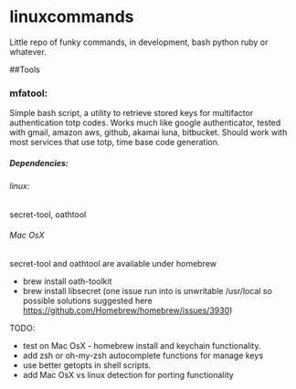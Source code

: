 # linuxcommands
Little repo of funky commands, in development, bash python ruby or whatever.


##Tools

### mfatool:
Simple bash script, a utility to retrieve stored keys for multifactor authentication totp codes. Works much like google authenticator, tested with gmail, amazon aws, github, akamai luna, bitbucket. 
Should work with most services that use totp, time base code generation.
##### Dependencies: 
###### linux:
secret-tool, oathtool
###### Mac OsX
secret-tool and oathtool are available under homebrew
 - brew install oath-toolkit
 - brew install libsecret
(one issue run into is unwritable /usr/local so possible solutions suggested here
https://github.com/Homebrew/homebrew/issues/3930)


TODO: 
* test on Mac OsX - homebrew install and keychain functionality.
* add zsh or oh-my-zsh autocomplete functions for manage keys
* use better getopts in shell scripts.
* add Mac OsX vs linux detection for porting functionality 
